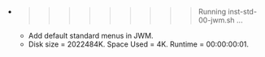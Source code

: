 * >>>>>>>>> Running inst-std-00-jwm.sh ...
  * Add default standard menus in JWM.
  * Disk size = 2022484K. Space Used = 4K. Runtime = 00:00:00:01.
